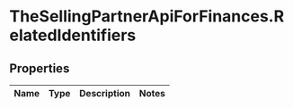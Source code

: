 # TheSellingPartnerApiForFinances.RelatedIdentifiers

## Properties
Name | Type | Description | Notes
------------ | ------------- | ------------- | -------------


